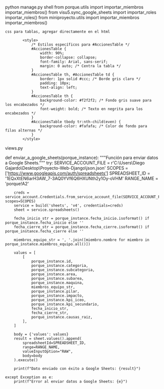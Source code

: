 python manage.py shell
from porque.utils import importar_miembros
importar_miembros()
from visu5.sync_google_sheets import importar_roles
importar_roles()
from miniproyecto.utils import importar_miembros
importar_miembros()




    css para tablas, agregar directamente en el html

            <style>
                /* Estilos específicos para #AccionesTable */
                #AccionesTable {
                    width: 90%;
                    border-collapse: collapse;
                    font-family: Arial, sans-serif;
                    margin: 0 auto; /* Centra la tabla */
                }
                #AccionesTable th, #AccionesTable td {
                    border: 1px solid #ccc; /* Borde gris claro */
                    padding: 10px;
                    text-align: left;
                }
                #AccionesTable th {
                    background-color: #f2f2f2; /* Fondo gris suave para los encabezados */
                    font-weight: bold; /* Texto en negrita para los encabezados */
                }
                #AccionesTable tbody tr:nth-child(even) {
                    background-color: #fafafa; /* Color de fondo para filas alternas */
                }
            </style>


views.py

def enviar_a_google_sheets(porque_instance):
    """Función para enviar datos a Google Sheets."""
    try:
        SERVICE_ACCOUNT_FILE = r'C:\Users\Diego Gajardo\Desktop\Proyecto-Web-Django\json.json'
        SCOPES = ['https://www.googleapis.com/auth/spreadsheets']
        SPREADSHEET_ID = '1EQxXtEN6arH3AW_7-3AQ0YVf6Q6HXUNth2y1Oy-oVHM'
        RANGE_NAME = 'porque!A2'

        creds = service_account.Credentials.from_service_account_file(SERVICE_ACCOUNT_FILE, scopes=SCOPES)
        service = build('sheets', 'v4', credentials=creds)
        sheet = service.spreadsheets()

        fecha_inicio_str = porque_instance.fecha_inicio.isoformat() if porque_instance.fecha_inicio else ''
        fecha_cierre_str = porque_instance.fecha_cierre.isoformat() if porque_instance.fecha_cierre else ''

        miembros_equipo_str = ', '.join([miembro.nombre for miembro in porque_instance.miembros_equipo.all()])

        values = [
            [
                porque_instance.id,
                porque_instance.categoria,
                porque_instance.subcategoria,
                porque_instance.area,
                porque_instance.subarea,
                porque_instance.maquina,
                miembros_equipo_str,
                porque_instance.pilar,
                porque_instance.impacto,
                porque_instance.kpi_iceo,
                porque_instance.kpi_secundario,
                fecha_inicio_str,
                fecha_cierre_str,
                porque_instance.causas_raiz,
            ],
        ]

        body = {'values': values}
        result = sheet.values().append(
            spreadsheetId=SPREADSHEET_ID,
            range=RANGE_NAME,
            valueInputOption="RAW",
            body=body
        ).execute()

        print(f"Dato enviado con éxito a Google Sheets: {result}")

    except Exception as e:
        print(f"Error al enviar datos a Google Sheets: {e}")
